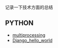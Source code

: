 
记录一下技术方面的总结
## PYTHON
<ul>
<li><a href="python/multiprocessing.html">multiprocessing</a></li>
<li><a href="python/Django/hello_world.html">Django_hello_world</a></li>
</ul>